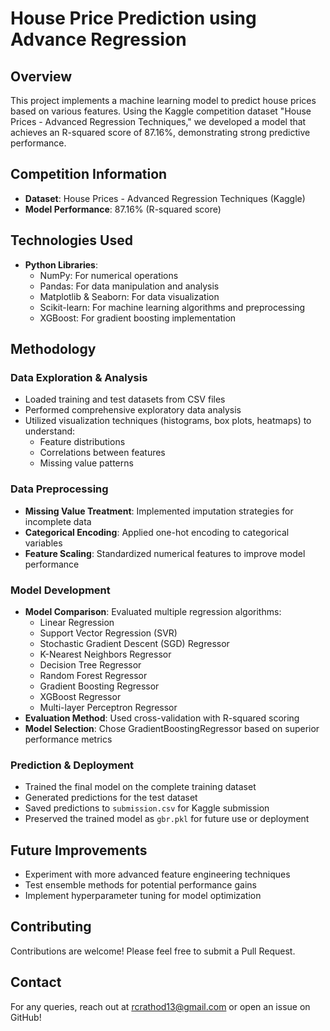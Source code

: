 # House Price Prediction using Advance Regression

## Overview
This project implements a machine learning model to predict house prices based on various features. Using the Kaggle competition dataset "House Prices - Advanced Regression Techniques," we developed a model that achieves an R-squared score of 87.16%, demonstrating strong predictive performance.

## Competition Information
- **Dataset**: House Prices - Advanced Regression Techniques (Kaggle)
- **Model Performance**: 87.16% (R-squared score)

## Technologies Used
- **Python Libraries**:
  - NumPy: For numerical operations
  - Pandas: For data manipulation and analysis
  - Matplotlib & Seaborn: For data visualization
  - Scikit-learn: For machine learning algorithms and preprocessing
  - XGBoost: For gradient boosting implementation

## Methodology

### Data Exploration & Analysis
- Loaded training and test datasets from CSV files
- Performed comprehensive exploratory data analysis
- Utilized visualization techniques (histograms, box plots, heatmaps) to understand:
  - Feature distributions
  - Correlations between features
  - Missing value patterns

### Data Preprocessing
- **Missing Value Treatment**: Implemented imputation strategies for incomplete data
- **Categorical Encoding**: Applied one-hot encoding to categorical variables
- **Feature Scaling**: Standardized numerical features to improve model performance

### Model Development
- **Model Comparison**: Evaluated multiple regression algorithms:
  - Linear Regression
  - Support Vector Regression (SVR)
  - Stochastic Gradient Descent (SGD) Regressor
  - K-Nearest Neighbors Regressor
  - Decision Tree Regressor
  - Random Forest Regressor
  - Gradient Boosting Regressor
  - XGBoost Regressor
  - Multi-layer Perceptron Regressor
- **Evaluation Method**: Used cross-validation with R-squared scoring
- **Model Selection**: Chose GradientBoostingRegressor based on superior performance metrics

### Prediction & Deployment
- Trained the final model on the complete training dataset
- Generated predictions for the test dataset
- Saved predictions to `submission.csv` for Kaggle submission
- Preserved the trained model as `gbr.pkl` for future use or deployment

## Future Improvements
- Experiment with more advanced feature engineering techniques
- Test ensemble methods for potential performance gains
- Implement hyperparameter tuning for model optimization

## Contributing

Contributions are welcome! Please feel free to submit a Pull Request.

## Contact
For any queries, reach out at rcrathod13@gmail.com or open an issue on GitHub!
